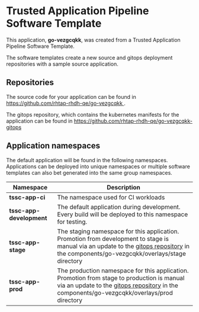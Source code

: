 # Trusted Application Pipeline Software Template

This application, **go-vezgcqkk**, was created from a Trusted Application Pipeline Software Template.

The software templates create a new source and gitops deployment repositories with a sample source application. 

## Repositories

The source code for your application can be found in [https://github.com/rhtap-rhdh-qe/go-vezgcqkk ](https://github.com/rhtap-rhdh-qe/go-vezgcqkk ).
 
The gitops repository, which contains the kubernetes manifests for the application can be found in 
[https://github.com/rhtap-rhdh-qe/go-vezgcqkk-gitops ](https://github.com/rhtap-rhdh-qe/go-vezgcqkk-gitops ) 

## Application namespaces 

The default application will be found in the following namespaces. Applications can be deployed into unique namespaces or multiple software templates can also bet generated into the same group namespaces.  

|  Namespace   |  Description   |  
| -------- | -------- |
| **tssc-app-ci** | The namespace used for CI workloads |
| **tssc-app-development** | The default application during development. Every build will be deployed to this namespace for testing. |
| **tssc-app-stage** | The staging namespace for this application. Promotion from development to stage is manual via an update to the [gitops repository](https://github.com/rhtap-rhdh-qe/go-vezgcqkk-gitops ) in the components/go-vezgcqkk/overlays/stage directory |
| **tssc-app-prod** | The production namespace for this application. Promotion from stage to production is manual via an update to the [gitops repository](https://github.com/rhtap-rhdh-qe/go-vezgcqkk-gitops ) in the components/go-vezgcqkk/overlays/prod directory |